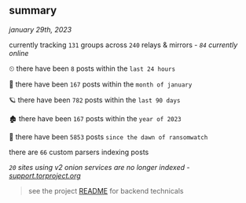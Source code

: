 
## summary
_january 29th, 2023_

currently tracking `131` groups across `240` relays & mirrors - _`84` currently online_

⏲ there have been `8` posts within the `last 24 hours`

🦈 there have been `167` posts within the `month of january`

🪐 there have been `782` posts within the `last 90 days`

🏚 there have been `167` posts within the `year of 2023`

🦕 there have been `5853` posts `since the dawn of ransomwatch`

there are `66` custom parsers indexing posts

_`20` sites using v2 onion services are no longer indexed - [support.torproject.org](https://support.torproject.org/onionservices/v2-deprecation/)_

> see the project [README](https://github.com/joshhighet/ransomwatch#ransomwatch--) for backend technicals
